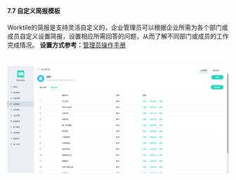 #### 7.7 自定义简报模板

Worktile的简报是支持灵活自定义的，企业管理员可以根据企业所需为各个部门或成员自定义设置简报，设置相应所需回答的问题，从而了解不同部门或成员的工作完成情况。
**设置方式参考：**[管理员操作手册](/yong-hu-zhi-nan/guan-li-yuan-shou-ce.md)

# ![](/assets/7.添加简报模板.png)



